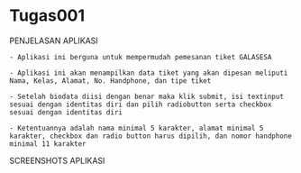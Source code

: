# Tugas001

PENJELASAN APLIKASI

    - Aplikasi ini berguna untuk mempermudah pemesanan tiket GALASESA
    
    - Aplikasi ini akan menampilkan data tiket yang akan dipesan meliputi Nama, Kelas, Alamat, No. Handphone, dan tipe tiket
    
    - Setelah biodata diisi dengan benar maka klik submit, isi textinput sesuai dengan identitas diri dan pilih radiobutton serta checkbox sesuai dengan identitas diri
    
    - Ketentuannya adalah nama minimal 5 karakter, alamat minimal 5 karakter, checkbox dan radio button harus dipilih, dan nomor handphone minimal 11 karakter
    
SCREENSHOTS APLIKASI

